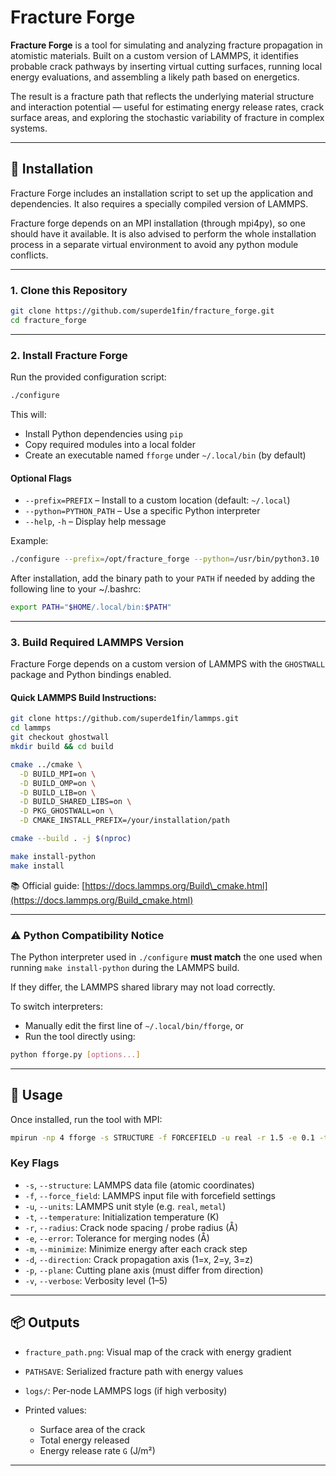 # Fracture Forge

**Fracture Forge** is a tool for simulating and analyzing fracture propagation in atomistic materials. Built on a custom version of LAMMPS, it identifies probable crack pathways by inserting virtual cutting surfaces, running local energy evaluations, and assembling a likely path based on energetics.

The result is a fracture path that reflects the underlying material structure and interaction potential — useful for estimating energy release rates, crack surface areas, and exploring the stochastic variability of fracture in complex systems.

---

## 🔧 Installation

Fracture Forge includes an installation script to set up the application and dependencies. It also requires a specially compiled version of LAMMPS.

Fracture forge depends on an MPI installation (through mpi4py), so one should have it available.
It is also advised to perform the whole installation process in a separate virtual environment to avoid any python module conflicts.

---

### 1. Clone this Repository

```bash
git clone https://github.com/superde1fin/fracture_forge.git
cd fracture_forge
```

---

### 2. Install Fracture Forge

Run the provided configuration script:

```bash
./configure
```

This will:

* Install Python dependencies using `pip`
* Copy required modules into a local folder
* Create an executable named `fforge` under `~/.local/bin` (by default)

#### Optional Flags

* `--prefix=PREFIX` – Install to a custom location (default: `~/.local`)
* `--python=PYTHON_PATH` – Use a specific Python interpreter
* `--help`, `-h` – Display help message

Example:

```bash
./configure --prefix=/opt/fracture_forge --python=/usr/bin/python3.10
```

After installation, add the binary path to your `PATH` if needed by adding the following line to your \~/.bashrc:

```bash
export PATH="$HOME/.local/bin:$PATH"
```

---

### 3. Build Required LAMMPS Version

Fracture Forge depends on a custom version of LAMMPS with the `GHOSTWALL` package and Python bindings enabled.

#### Quick LAMMPS Build Instructions:

```bash
git clone https://github.com/superde1fin/lammps.git
cd lammps
git checkout ghostwall
mkdir build && cd build

cmake ../cmake \
  -D BUILD_MPI=on \
  -D BUILD_OMP=on \
  -D BUILD_LIB=on \
  -D BUILD_SHARED_LIBS=on \
  -D PKG_GHOSTWALL=on \
  -D CMAKE_INSTALL_PREFIX=/your/installation/path

cmake --build . -j $(nproc)

make install-python
make install
```

📚 Official guide: [https://docs.lammps.org/Build\_cmake.html](https://docs.lammps.org/Build_cmake.html)

---

### ⚠️ Python Compatibility Notice

The Python interpreter used in `./configure` **must match** the one used when running `make install-python` during the LAMMPS build.

If they differ, the LAMMPS shared library may not load correctly.

To switch interpreters:

* Manually edit the first line of `~/.local/bin/fforge`, or
* Run the tool directly using:

```bash
python fforge.py [options...]
```

---

## 🚀 Usage

Once installed, run the tool with MPI:

```bash
mpirun -np 4 fforge -s STRUCTURE -f FORCEFIELD -u real -r 1.5 -e 0.1 -t 300 -v 3 -m
```

### Key Flags

* `-s`, `--structure`: LAMMPS data file (atomic coordinates)
* `-f`, `--force_field`: LAMMPS input file with forcefield settings
* `-u`, `--units`: LAMMPS unit style (e.g. `real`, `metal`)
* `-t`, `--temperature`: Initialization temperature (K)
* `-r`, `--radius`: Crack node spacing / probe radius (Å)
* `-e`, `--error`: Tolerance for merging nodes (Å)
* `-m`, `--minimize`: Minimize energy after each crack step
* `-d`, `--direction`: Crack propagation axis (1=x, 2=y, 3=z)
* `-p`, `--plane`: Cutting plane axis (must differ from direction)
* `-v`, `--verbose`: Verbosity level (1–5)

---

## 📦 Outputs

* `fracture_path.png`: Visual map of the crack with energy gradient
* `PATHSAVE`: Serialized fracture path with energy values
* `logs/`: Per-node LAMMPS logs (if high verbosity)
* Printed values:

  * Surface area of the crack
  * Total energy released
  * Energy release rate `G` (J/m²)

---
